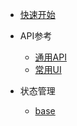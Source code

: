- [快速开始](gouuse/quick.md)
- API参考
    - [通用API](gouuse/api.md)
    - [常用UI](gouuse/ctrl.md)
    
- 状态管理
    - [base](gouuse/state_base.md)

